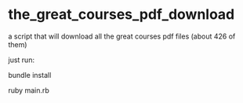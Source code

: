 # the_great_courses_pdf_download
a script that will download all the great courses pdf files (about 426 of them)

just run:

bundle install

ruby main.rb
